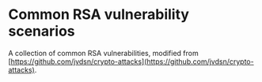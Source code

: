 # Common RSA vulnerability scenarios

A collection of common RSA vulnerabilities, modified from [https://github.com/jvdsn/crypto-attacks](https://github.com/jvdsn/crypto-attacks).
